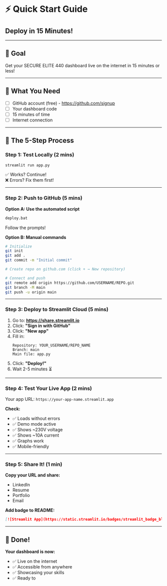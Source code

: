 # ⚡ Quick Start Guide
## Deploy in 15 Minutes!

---

## 🎯 Goal
Get your SECURE ELITE 440 dashboard live on the internet in 15 minutes or less!

---

## 📝 What You Need
- [ ] GitHub account (free) - https://github.com/signup
- [ ] Your dashboard code
- [ ] 15 minutes of time
- [ ] Internet connection

---

## 🚀 The 5-Step Process

### Step 1: Test Locally (2 mins)
```bash
streamlit run app.py
```
✅ Works? Continue!  
❌ Errors? Fix them first!

---

### Step 2: Push to GitHub (5 mins)

**Option A: Use the automated script**
```bash
deploy.bat
```
Follow the prompts!

**Option B: Manual commands**
```bash
# Initialize
git init
git add .
git commit -m "Initial commit"

# Create repo on github.com (click + → New repository)

# Connect and push
git remote add origin https://github.com/USERNAME/REPO.git
git branch -M main
git push -u origin main
```

---

### Step 3: Deploy to Streamlit Cloud (5 mins)

1. Go to: **https://share.streamlit.io**
2. Click: **"Sign in with GitHub"**
3. Click: **"New app"**
4. Fill in:
   ```
   Repository: YOUR_USERNAME/REPO_NAME
   Branch: main
   Main file: app.py
   ```
5. Click: **"Deploy!"**
6. Wait 2-5 minutes ⏳

---

### Step 4: Test Your Live App (2 mins)

Your app URL: `https://your-app-name.streamlit.app`

**Check:**
- ✅ Loads without errors
- ✅ Demo mode active
- ✅ Shows ~230V voltage
- ✅ Shows ~10A current
- ✅ Graphs work
- ✅ Mobile-friendly

---

### Step 5: Share It! (1 min)

**Copy your URL and share:**
- LinkedIn
- Resume
- Portfolio
- Email

**Add badge to README:**
```markdown
[![Streamlit App](https://static.streamlit.io/badges/streamlit_badge_black_white.svg)](https://your-actual-url.streamlit.app)
```

---

## 🎉 Done!

**Your dashboard is now:**
- ✅ Live on the internet
- ✅ Accessible from anywhere
- ✅ Showcasing your skills
- ✅ Ready to